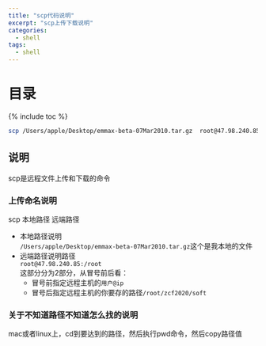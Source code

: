 ```yaml
---
title: "scp代码说明"
excerpt: "scp上传下载说明"
categories:
  - shell
tags:
  - shell
---
```


# 目录
{% include toc %}

```sh
scp /Users/apple/Desktop/emmax-beta-07Mar2010.tar.gz  root@47.98.240.85:/root/zcf2020/soft
```
## 说明
scp是远程文件上传和下载的命令
### 上传命名说明
scp 本地路径 远端路径
* 本地路径说明  
`/Users/apple/Desktop/emmax-beta-07Mar2010.tar.gz`这个是我本地的文件
* 远端路径说明路径  
`root@47.98.240.85:/root`  
这部分分为2部分，从冒号前后看：
    * 冒号前指定远程主机的`用户@ip` 
    * 冒号后指定远程主机的你要存的路径`/root/zcf2020/soft`
### 关于不知道路径不知道怎么找的说明
mac或者linux上，cd到要达到的路径，然后执行pwd命令，然后copy路径值